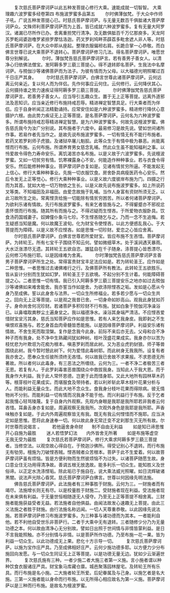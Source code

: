 <!-- { "loadSidebar": true } -->
　　复次慈氏菩萨摩诃萨以此五种发菩提心修行大乘。速能成就一切智智。
大乘理趣六波罗蜜多经卷第四
布施波罗蜜多品第五
　　尔时佛薄伽梵。于大众中作师子吼。广说五种发菩提心已。时慈氏菩萨摩诃萨。与无量无数百千俱胝诸大菩萨摩诃萨众。文殊师利菩萨摩诃萨而为上首。皆已成就六种波罗蜜多。复有无量大阿罗汉。诸漏已尽所作已办。舍离重担梵行清净。及无数俱胝百千万亿那庾多。天龙阿苏罗乾闼婆迦噜罗紧捺罗摩怙洛迦。药叉罗刹鸠畔茶薜荔多毗舍遮人非人等。时慈氏菩萨摩诃萨。在大众中即从座起。整理衣服偏袒右肩。长跪合掌一心恭敬。而白佛言世尊已说大乘菩萨不退转心。菩萨摩诃萨修习几法。得名菩萨摩诃萨。唯愿世尊分别解说。
　　尔时。薄伽梵告慈氏菩萨摩诃萨言。若有善男子善女人。以清净心归依佛法僧宝。发阿耨多罗三藐三菩提心。得不退转即名菩萨。生我法中名摩诃萨。与殑伽沙等诸佛菩萨而为法子。为彼有情而为父母。以大福德光明照曜过百千日庄严其身。
　　尔时慈氏菩萨摩诃萨。白佛言世尊此诸菩萨摩诃萨。云何远离云何亲近。复以何人而为伴侣。先作何事应云何住。云何修行。云何降伏其心。云何摄持谁之势力速疾证得阿耨多罗三藐三菩提。
　　尔时佛薄伽梵告慈氏菩萨摩诃萨言。若善男子善女人。应当导引五趣众生。置于无上正等菩提。远离外道邪法及恶知识。应当亲近修行布施持戒忍辱。精进禅定智慧具足。行大乘者而为伴侣。应于自身听闻正法精勤诵持。应常安住如是六种波罗蜜多。精进修行降伏心意摄护六根。由此势力疾证无上正等菩提。是名菩萨摩诃萨。云何名为六种波罗蜜多。所谓布施持戒忍辱精进禅定智慧。是为六种波罗蜜多。何故先说檀波罗蜜。佛告慈氏我今为汝广分别说。其布施者于六度中。最易修习是故先说。譬如世间诸所作事。若易作者先当作之。是故先说布施波罗蜜多。一切有情无有不能行布施者。若药叉若罗刹师子虎狼。及诸狱卒屠儿魁脍。此等众生于有情中极为暴恶。尚能离悭而行布施。云何布施。所谓养育男女慈念乳哺。然此众生虽不能知福利之事。以怜爱故令得色力寿命安乐。离饥渴苦亦名布施。以是义故于六波罗蜜多。先说檀波罗蜜。又如一切贫穷有情。饥寒裸露身心不安。何能造作种种事业。若与衣食令得安乐。然后能修种种事业。菩萨摩诃萨亦复如是。见诸有情贫穷所逼。不能发起无上信心。修行大乘种种事业。先施一切衣服饮食。房舍卧具病瘦医药令心安乐。然后令发无上正等觉心。修行大乘种种事业。以是义故六度彼岸布施为门。四摄之行而为其首。犹如大地一切万物依之生长。以是义故先说布施波罗蜜多。如上所说药叉等类。不知福田及非福田。由爱念故施于乳哺。当作人身富有资财所须无乏。以此习故所生之处。常离悭贪给施一切能除有情贫穷困苦。所以者何诸菩萨摩诃萨。为欲利乐诸有情故。先行布施波罗蜜多。有来乞者皆施与之。不得颦蹙亦不邪视忿恚怀恨而行布施。随其所有而施与之。不得迟疑而生悭吝。于所爱物衣服卧具。饮食汤药国城妻子。奴婢僮仆象马七珍。不生悭吝随乞与之。乃而一念不生追悔。若生疑惑当知是魔。何以故魔王波旬。化为财宝令使悭吝。以此方便惑乱我心。于大菩提而为障碍。以是义故不应悭吝。如是思惟一切珍财。爱恋之心皆应舍离。
　　尔时慈氏菩萨摩诃萨。白佛言世尊若所爱财宝。皆应布施不生吝惜。菩萨摩诃萨。为转轮王。所有七宝千子围绕不知云何。譬如微细草木。处于溪涧遇天暴雨。大水泛涨漂尽无遗。其转轮王五欲自恣。雄猛自在千子随身。涤菩提心皆悉漂尽。云何修习布施行耶。以是因缘难为舍离。
　　尔时薄伽梵告慈氏菩萨摩诃萨言善男子菩萨摩诃萨所生之处。常得富贵财宝丰足法应如是。若为转轮圣王。应作如是二种思惟。一者思惟过去诸佛难行之行。及佛菩萨所有教法。此转轮王五欲胜乐。皆从妄计分别而生犹如幻梦。转轮圣王于五欲境。不起分别不生计着。何能障碍菩提之心。二者思惟一切有情。我已引入阿耨多罗三藐三菩提安乐之地亦如过去殑伽沙等诸佛如来难舍能舍。我亦誓当作如是舍。为欲涤除悭吝之垢。发如是心愿从今身乃至成佛。誓以此身舍与法界。一切众生所修福业。若多若少愿与一切众生共之。回向无上正等菩提。以是观之我昔已舍。一切身命如妙高山。观我此身犹如芥子。身命尚舍何况珍财。若诸菩萨多积珍财不行布施。犹如白象于殑伽河净澡浴已。以鼻噏取粪秽尘土遍身坌之。我以福德净水。澡浴其身端严清洁。不应悭吝爱惜财宝坌污其身。慈氏当知菩萨应作如是思惟。若有人来乞我身皮。我即剥之不生嗔恨欢喜施与。若乞身首血肉骨髓皆悉能施。以是因缘菩萨摩诃萨。利益安乐诸有情故。不舍生死而取涅槃。复作是念我今此身。前际不来后亦无去。父母和合不净种子而有我身。处不净中生熟藏间犹如种树。枝叶茂盛花果成实。我身亦尔以苦为枝忧悲为叶欺诳为花痴为根本。嗔恚罗刹而居此树。又为恶业虎豹豺狼。师子等兽围绕此树。我今暂时憩此树下。何为爱惜此毒树耶。而此树身无我我所。设复有者我亦舍之。愿奉众生任彼所须终无吝惜。何以故我已舍故不求果报。不求恩德无所著故。所以者何以此毒身。有三恶法之所缠绕。云何为三。一者不净二者极苦三者无恩。若复有人。于此罗刹毒害恶兽围绕众中救拔我身。当知此人于我大恩。而于我身作大利益。我于此人常怀恩德。岂更于此而惜身耶。又此大地所有园林草木药等。根芽枝叶花果成实。而堪服食及带持者。若以利斧斩此草木枝叶花果分析与人。而能利益无量众生。而此大地不念众生。食我身分枝叶花果而得除病。彼无情物尚不分别。而能利益一切有情而况我身不能于他。而兴利益行于布施。反于乞者起我慢心轻骂陵蔑。复于自身内外观察。先观内身眼是我耶是我所耶若非我者云何吝惜。耳鼻舌身亦复如是。周遍观察无我我所。次观外身色是我耶是我所耶。声香味触亦复如是。于此内外周遍观察皆无有我。既无有我云何悭惜而不施耶。应当决定如是思惟。愿将此身速奉一切。何以故此身无常迁变不定刹那生灭无所有故。尔时世尊而说偈言
。
　　若他逼舍身命财　　制不自由无利益
　　如是知已谛思惟　　开心自施为最胜
　　迷人若悟梦幻法　　内外皆舍无所著
　　如是布施等虚空　　无我无受为最胜
　　复次慈氏若菩萨摩诃萨。修行大乘求阿耨多罗三藐三菩提者。当修空法。以观空故心得自在。于殑迦沙佛所。得受记别心不退转。而行布施无有劬劳。檀施为刀破悭吝贼。悭吝贼者众苦根本。菩萨于此不生爱着。何以故菩萨摩诃萨虽有烦恼。皆是方便利物而生然彼烦恼不为过失。以诸菩萨随愿生故。身口意业住无功用得清净故。善调五根无放逸故。能多利乐一切众生。能知胜义及世俗谛。以正定水洗涤悭垢。除此垢已于施自在。说大乘法威光照曜。如日流辉破诸黑闇。说法声光除心昏冥。慈氏菩萨摩诃萨白佛言。世尊以何因缘先明法施。
　　佛告慈氏菩萨摩诃萨。此法施者有三种事胜于财施。云何为三。一财施者而有竭尽。法施增长则无有尽。以是校量胜于财施二。受财施者现在利益。受法施者现在未来俱有利益。于无量世恒相随逐无人侵夺。乃至无上正等菩提不相舍离。三财施者能施获益受者无益。若法施者自他俱益。由闻法故发心速趣无上菩提。由此三义法施之者胜于财施。由行法施名称远闻。一切人天尊重恭敬。以此因缘先说法施。若菩萨摩诃萨修习布施波罗蜜多。为三种事与诸功德而为其本。一者能利自他。若不利他自受世乐非菩萨行。二者于大乘中无有退转。三者随修少分乃为无量功德之本。何以故由清净心无分别故。譬如日出照于世间情与非情皆蒙利益。是日不言我能照触。亦不分别情与非情。以是菩萨所作功德。乃至布施一花一果。皆为利益一切众生。以此功德成无上果。悲化十方示导一切。
　　复次慈氏菩萨摩诃萨。以施为宝作庄严具。乃至成佛相好庄严。云何少施功德多耶。以方便力少分布施回向发愿。与一切众生同证无上正等菩提。以是功德无量无边。犹如少云渐遍世界。
　　复次慈氏施有三种。一者少施二者大施三者第一义施。言小施者谓以种种饮食衣服诸庄严具。财宝象马库藏仓廪。城邑聚落园林屋宅。及转轮王所有乐具。而行布施是名小施。二大施者轮王所爱。后妃眷属及与己身。以施乞者是名大施。三第一义施者能以身命而行布施。以无所得心相应故名为第一义施。菩萨摩诃萨以是三种而行布施。是故名为檀波罗蜜。
